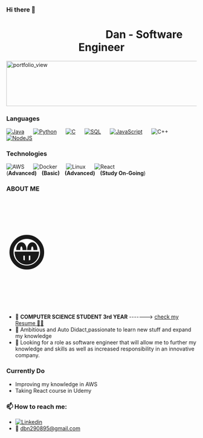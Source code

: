 ### Hi there 👋 
<h1 style="text-align:center">&nbsp&nbsp&nbsp&nbsp&nbsp&nbsp&nbsp&nbsp&nbsp&nbsp&nbsp&nbsp&nbsp&nbsp&nbsp&nbsp&nbsp&nbsp&nbsp&nbsp&nbsp&nbsp&nbsp&nbsp&nbsp&nbsp&nbsp&nbsp&nbsp&nbsp&nbsp&nbsp&nbsp Dan - Software Engineer</h1>

<img width="850" height="120" alt="portfolio_view" src="https://media.giphy.com/media/gFhZjOtzoutSvckWPM/giphy.gif">

### Languages

[![Java](https://img.shields.io/badge/-Java-000?&logo=Java&logoColor=007396)](https://github.com/DanBN95/Anomaly-Detector)
&nbsp;&nbsp;&nbsp;&nbsp;
[![Python](https://img.icons8.com/color/48/000000/python--v2.png)](https://github.com/DanBN95/Netflix-Analysis_python)
&nbsp;&nbsp;&nbsp;&nbsp;
[![C](https://img.shields.io/badge/-C-000?&logo=C)](https://github.com/DanBN95/Linux---Testing-System)
&nbsp;&nbsp;&nbsp;&nbsp;
[![SQL](https://img.shields.io/badge/-SQL-000?&logo=MySQL&logoColor=4479A1)](https://github.com/DanBN95/SQLBasic)
&nbsp;&nbsp;&nbsp;&nbsp;
[![JavaScript](https://img.shields.io/badge/-JavaScript-000?&logo=JavaScript&logoColor=ddc508)](https://github.com/DanBN95/BudgetApp/blob/main/app.js)
&nbsp;&nbsp;&nbsp;&nbsp;
![C++](https://img.shields.io/badge/-C++-000?&logo=c%2b%2b&logoColor=00599C)
&nbsp;&nbsp;&nbsp;&nbsp;
[![NodeJS](https://img.icons8.com/color/48/000000/nodejs.png)](https://github.com/DanBN95/NodeJSUdemy)

### Technologies

![AWS](https://img.shields.io/badge/-AWS-000?&logo=Amazon-AWS&logoColor=FF9900)
&nbsp;&nbsp;&nbsp;&nbsp;
![Docker](https://img.shields.io/badge/-Docker-000?&logo=Docker)
&nbsp;&nbsp;&nbsp;&nbsp;
![Linux](https://img.shields.io/badge/-Linux-000?&logo=Linux&logoColor=FCC624)
&nbsp;&nbsp;&nbsp;&nbsp;
![React](https://img.shields.io/badge/-React-000?&logo=React)
<br>
(__Advanced)&nbsp;&nbsp;&nbsp;&nbsp;(Basic)&nbsp;&nbsp;&nbsp;&nbsp;(Advanced)&nbsp;&nbsp;&nbsp;&nbsp;(Study On-Going__)

### ABOUT ME <p style="font-size:100px">&#128513;</p>
- 🔭 **COMPUTER SCIENCE STUDENT 3rd YEAR** -------> <a href ="https://drive.google.com/file/d/16tfhVX-FG____N14Cjq5r_OUQVP_hpkG/view?usp=sharing"> check my Resume <g-emoji class="g-emoji" alias="man_technologist" fallback-src="https://github.githubassets.com/images/icons/emoji/unicode/1f468-1f4bb.png">👨‍💻</g-emoji> </a> 
- 🌱 Ambitious and Auto Didact,passionate to learn new stuff and expand my knowledge 
- 👯 Looking for a role as software engineer that will allow me to
further my knowledge and skills as well as increased responsibility in an innovative
company.

### Currently Do
<ul style="list-style-type:disc">
  <li>Improving my knowledge in AWS</li>
  <li>Taking React course in Udemy</li>
</ul>

### 📫 How to reach me: 
- [![Linkedin](https://img.icons8.com/color/48/000000/linkedin.png)](https://www.linkedin.com/in/dan-ben-natan-603164200/)
- <g-emoji class="g-emoji" alias="incoming_envelope" fallback-src="https://github.githubassets.com/images/icons/emoji/unicode/1f4e8.png">📨</g-emoji> dbn290895@gmail.com

